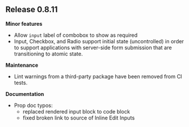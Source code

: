 ## Release 0.8.11

**Minor features**
* Allow `input` label of combobox to show as required
* Input, Checkbox, and Radio support initial state (uncontrolled) in order to support applications with server-side form submission that are transitioning to atomic state.

**Maintenance**
* Lint warnings from a third-party package have been removed from CI tests.

**Documentation**
* Prop doc typos:
    * replaced rendered input block to code block
    * fixed broken link to source of Inline Edit Inputs